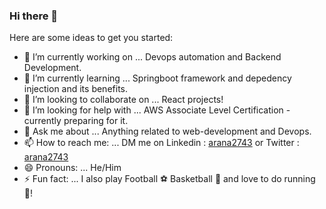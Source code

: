 ### Hi there 👋

Here are some ideas to get you started:

- 🔭 I’m currently working on ... Devops automation and Backend Development.
- 🌱 I’m currently learning ... Springboot framework and depedency injection and its benefits.
- 👯 I’m looking to collaborate on ... React projects!
- 🤔 I’m looking for help with ... AWS Associate Level Certification - currently preparing for it.
- 💬 Ask me about ... Anything related to web-development and Devops.
- 📫 How to reach me: ... DM me on Linkedin : [arana2743](https://www.linkedin.com/in/arana2743) or Twitter : [arana2743](https://twitter.com/arana2743)
- 😄 Pronouns: ... He/Him
- ⚡ Fun fact: ... I also play Football ⚽ Basketball 🏀 and love to do running 🏃!
